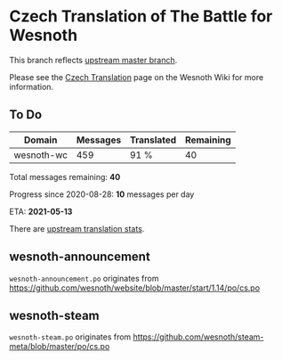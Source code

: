 # Czech Translation of The Battle for Wesnoth

This branch reflects [upstream master branch](https://github.com/wesnoth/wesnoth/tree/master).

Please see the [Czech Translation](https://wiki.wesnoth.org/CzechTranslation) page on the Wesnoth Wiki for more information.

## To Do

Domain | Messages | Translated | Remaining
------ | -------- | ---------- | ---------
wesnoth-wc | 459 | 91 % | 40

Total messages remaining: **40**

Progress since 2020-08-28: **10** messages per day

ETA: **2021-05-13**

There are [upstream translation stats](https://www.wesnoth.org/gettext/?view=langs&version=master&lang=cs).

## wesnoth-announcement
`wesnoth-announcement.po` originates from https://github.com/wesnoth/website/blob/master/start/1.14/po/cs.po

## wesnoth-steam
`wesnoth-steam.po` originates from https://github.com/wesnoth/steam-meta/blob/master/po/cs.po

